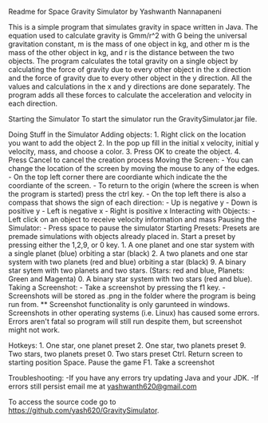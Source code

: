 
Readme for Space Gravity Simulator by Yashwanth Nannapaneni

This is a simple program that simulates gravity in space written in Java. The equation used to calculate gravity is Gmm/r^2 with G being the universal gravitation constant, m is the mass of one object in kg, and other m is the mass of the other object in kg, and r is the distance between the two objects. The program calculates the total gravity on a single object by calculating the force of gravity due to every other object in the x direction and the force of gravity due to every other object in  the y direction. All the values and calculations in the x and y directions are done separately. The program adds all these forces to calculate the acceleration and velocity
in each direction. 

Starting the Simulator
	To start the simulator run the GravitySimulator.jar file.


Doing Stuff in the Simulator
	Adding objects:
		1. Right click on the location you want to add the object
		2. In the pop up fill in the initial x velocity, initial y velocity, mass, and
                    choose a color.
		3. Press OK to create the object. 
		4. Press Cancel to cancel the creation process
Moving the Screen:
		- You can change the location of the screen by moving the mouse to any of the edges.
		- On the top left corner there are coordiante which indicate the the coordiante of the screen.
		- To return to the origin (where the screen is when the program is started) press the ctrl key.
		- On the top left there is also a compass that shows the sign of each direction:
			- Up is negative y
			- Down is positive y
			- Left is negative x
			- Right is positive x
	Interacting with Objects:
		- Left click on an object to receive velocity information and mass
	Pausing the Simulator:
		- Press space to pause the simulator
	Starting Presets:
		Presets are premade simulations with objects already placed in. 
		Start a preset by pressing either the 1,2,9, or 0 key.
			1. A one planet and one star system with a single planet (blue) orbiting a star (black)
			2. A two planets and one star system with two planets (red and blue) orbiting a star (black)
			9. A binary star sytem with two planets and two stars. (Stars: red and blue, Planets: Green and Magenta)
			0. A binary star system with two stars (red and blue).
	Taking a Screenshot:
		- Take a screenshot by pressing the f1 key.
		- Screenshots will be stored as <insertsomenumber>.png in the folder where the program is being run from. 
		** Screenshot functionality is only garunteed in windows. Screenshots in other operating systems (i.e. Linux) has caused some errors.
		   Errors aren't fatal so program will still run despite them, but screenshot might not work. 

Hotkeys:
	1. One star, one planet preset
	2. One star, two planets preset
	9. Two stars, two planets preset
	0. Two stars preset
	Ctrl. Return screen to starting position
	Space. Pause the game
	F1. Take a screenshot

Troubleshooting:
	-If you have any errors try updating Java and your JDK.
	-If errors still persist email me at yashwanth620@gmail.com 
	
To access the source code go to https://github.com/yash620/GravitySimulator.


	
